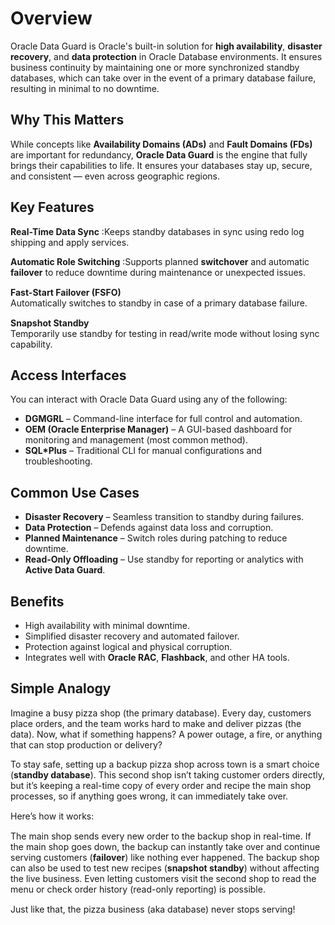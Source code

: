 # Overview
Oracle Data Guard is Oracle's built-in solution for **high availability**, **disaster recovery**, and **data protection** in Oracle Database environments. It ensures business continuity by maintaining one or more synchronized standby databases, which can take over in the event of a primary database failure, resulting in minimal to no downtime.
## Why This Matters
While concepts like **Availability Domains (ADs)** and **Fault Domains (FDs)** are important for redundancy, **Oracle Data Guard** is the engine that fully brings their capabilities to life. It ensures your databases stay up, secure, and consistent — even across geographic regions.
## Key Features
**Real-Time Data Sync** :Keeps standby databases in sync using redo log shipping and apply services.<p style="margin-bottom: 15px;"> **Automatic Role Switching** :Supports planned **switchover** and automatic **failover** to reduce downtime during maintenance or unexpected issues.</p><p style="margin-bottom: 15px;"><p style="margin-bottom: 15px;"> **Fast-Start Failover (FSFO)**  
  Automatically switches to standby in case of a primary database failure.</p><p style="margin-bottom: 15px;">**Snapshot Standby**  
  Temporarily use standby for testing in read/write mode without losing sync capability.</p>
## Access Interfaces
You can interact with Oracle Data Guard using any of the following:<br/> 
- **DGMGRL** – Command-line interface for full control and automation.
- **OEM (Oracle Enterprise Manager)** – A GUI-based dashboard for monitoring and management (most common method).
- **SQL*Plus** – Traditional CLI for manual configurations and troubleshooting.
##  Common Use Cases
-  **Disaster Recovery** – Seamless transition to standby during failures.  
-  **Data Protection** – Defends against data loss and corruption.  
-  **Planned Maintenance** – Switch roles during patching to reduce downtime.  
-  **Read-Only Offloading** – Use standby for reporting or analytics with **Active Data Guard**.
##  Benefits
-  High availability with minimal downtime.  
-  Simplified disaster recovery and automated failover.  
-  Protection against logical and physical corruption.  
-  Integrates well with **Oracle RAC**, **Flashback**, and other HA tools.
## Simple Analogy
Imagine a busy pizza shop (the primary database). Every day, customers place orders, and the team works hard to make and deliver pizzas (the data). Now, what if something happens? A power outage, a fire, or anything that can stop production or delivery?<p style="margin-bottom: 15px;">To stay safe, setting up a backup pizza shop across town is a smart choice (**standby database**). This second shop isn’t taking customer orders directly, but it’s keeping a real-time copy of every order and recipe the main shop processes, so if anything goes wrong, it can immediately take over.</p><p style="margin-bottom: 15px;">Here’s how it works:</p><p style="margin-bottom: 15px;">The main shop sends every new order to the backup shop in real-time. If the main shop goes down, the backup can instantly take over and continue serving customers (**failover**) like nothing ever happened. The backup shop can also be used to test new recipes (**snapshot standby**) without affecting the live business. Even letting customers visit the second shop to read the menu or check order history (read-only reporting) is possible.<p style="margin-bottom: 15px;">Just like that, the pizza business (aka database) never stops serving!</p>

